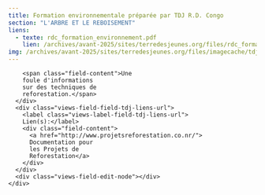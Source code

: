 ```yaml
---
title: Formation environnementale préparée par TDJ R.D. Congo
section: "L'ARBRE ET LE REBOISEMENT"
liens:
  - texte: rdc_formation_environnement.pdf
    lien: /archives/avant-2025/sites/terredesjeunes.org/files/rdc_formation_environnement_1.pdf
img: /archives/avant-2025/sites/terredesjeunes.org/files/imagecache/tdj_image_ressource/Screen%20shot%202012-02-13%20at%209.25.32%20AM.png
---
```

        <span class="field-content">Une
        foule d'informations
        sur des techniques de
        reforestation.</span>
      </div>
      <div class="views-field-field-tdj-liens-url">
        <label class="views-label-field-tdj-liens-url">
        Lien(s):</label>
        <div class="field-content">
          <a href="http://www.projetsreforestation.co.nr/">
          Documentation pour
          les Projets de
          Reforestation</a>
        </div>
      </div>
      <div class="views-field-edit-node"></div>
    </div>
